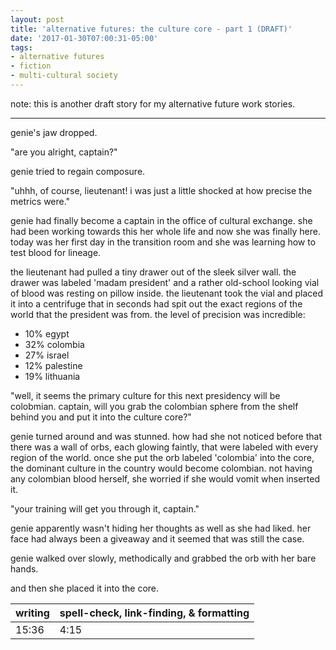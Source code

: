 ```yaml
---
layout: post
title: 'alternative futures: the culture core - part 1 (DRAFT)'
date: '2017-01-30T07:00:31-05:00'
tags:
- alternative futures
- fiction 
- multi-cultural society
---
```


note: this is another draft story for my alternative future work stories.

***

genie's jaw dropped.

"are you alright, captain?"

genie tried to regain composure.

"uhhh, of course, lieutenant! i was just a little shocked at how precise the metrics were."

genie had finally become a captain in the office of cultural exchange. she had been working towards this her whole life and now she was finally here. today was her first day in the transition room and she was learning how to test blood for lineage. 

the lieutenant had pulled a tiny drawer out of the sleek silver wall. the drawer was labeled 'madam president' and a rather old-school looking vial of blood was resting on pillow inside. the lieutenant took the vial and placed it into a centrifuge that in seconds had spit out the exact regions of the world that the president was from. the level of precision was incredible:

* 10% egypt
* 32% colombia
* 27% israel
* 12% palestine
* 19% lithuania

"well, it seems the primary culture for this next presidency will be colobmian. captain, will you grab the colombian sphere from the shelf behind you and put it into the culture core?"

genie turned around and was stunned. how had she not noticed before that there was a wall of orbs, each glowing faintly, that were labeled with every region of the world. once she put the orb labeled 'colombia' into the core, the dominant culture in the country would become colombian. not having any colombian blood herself, she worried if she would vomit when inserted it. 

"your training will get you through it, captain."

genie apparently wasn't hiding her thoughts as well as she had liked. her face had always been a giveaway and it seemed that was still the case. 

genie walked over slowly, methodically and grabbed the orb with her bare hands.

and then she placed it into the core.

<table>
	<thead>
		<tr>
			<th>writing</th>
			<th>spell-check, link-finding, & formatting</th>
		</tr>
	</thead>
	<tbody>
		<tr>
			<td>15:36</td>
			<td>4:15</td>
		</tr>
	</tbody>
</table>